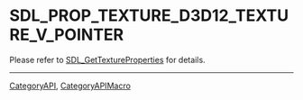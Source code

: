 # SDL_PROP_TEXTURE_D3D12_TEXTURE_V_POINTER

Please refer to [SDL_GetTextureProperties](SDL_GetTextureProperties) for details.

----
[CategoryAPI](CategoryAPI), [CategoryAPIMacro](CategoryAPIMacro)


